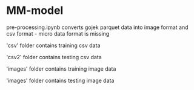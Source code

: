 # MM-model

pre-processing.ipynb converts gojek parquet data into image format and csv format - micro data format is missing

'csv' folder contains training csv data

'csv2' folder contains testing csv data

'images' folder contains training image data

'images' folder contains testing image data
